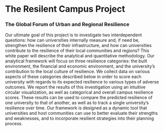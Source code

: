 # The Resilent Campus Project
### The Global Forum of Urban and Regional Resilience
Our ultimate goal of this project is to investigate two interdependent questions: how can
universities internally measure and, if need be, strengthen the resilience of their infrastructure,
and how can universities contribute to the resilience of their local communities and regions? This
white paper will describe the analytical and quantitative methodology. Our analytical framework
will focus on three resilience categories: the built environment, the financial and economic
environment, and the university’s contribution to the local culture of resilience.
We collect data on various aspects of these categories described below in order to score each
university with regards to its expected resilience to various types of adverse outcomes. We report
the results of this investigation using an intuitive circular visualization, as well as categorical and
overall campus resilience scores. These results can be used to compare the predicted resilience of
one university to that of another, as well as to track a single university’s resilience over time. Our
framework is designed as a dynamic tool that universities and host communities can use to better
evaluate their strengths and weaknesses, and to incorporate resilient strategies into their planning
process.
